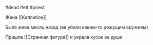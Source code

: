 #dead #elf #priest

Жена [[Каллибон]]

Была жива месяц назад (ее убили каким-то режущим оружием)

Пришла [[Странная фигура]] и украла кусок ее души
